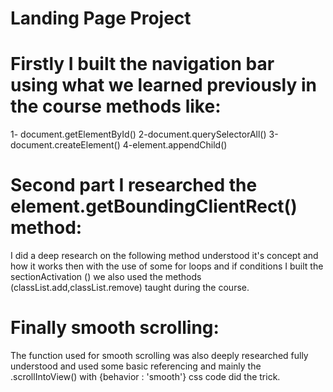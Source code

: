# Landing Page Project
# Firstly I built the navigation bar using what we learned previously in the course methods like:
1- document.getElementById()
2-document.querySelectorAll()
3-document.createElement()
4-element.appendChild()
# Second part I researched the element.getBoundingClientRect() method:
I did a deep research on the following method understood it's concept and how it works then with the use of some for loops
and if conditions I built the sectionActivation () we also used the methods (classList.add,classList.remove) taught during the course.
# Finally smooth scrolling:
The function used for smooth scrolling was also deeply researched fully understood and used some basic referencing and mainly the .scrollIntoView() with {behavior : 'smooth'} css code did the trick.
